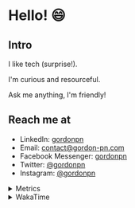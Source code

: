 # Hello! 😄

## Intro

I like tech (surprise!).

I'm curious and resourceful.

Ask me anything, I'm friendly!

## Reach me at

- LinkedIn: [gordonpn](https://www.linkedin.com/in/gordonpn/)
- Email: [contact@gordon-pn.com](mailto:contact@gordon-pn.com)
- Facebook Messenger: [gordonpn](https://www.messenger.com/t/Gordonpn)
- Twitter: [@gordonpn](https://twitter.com/Gordonpn)
- Instagram: [@gordonpn](https://www.instagram.com/gordonpn/)

<details>
  <summary>Metrics</summary>

  <img align="center" src="https://github.com/gordonpn/gordonpn/blob/master/github-metrics.svg" alt="GitHub Metrics">

</details>

<details>
  <summary>WakaTime</summary>

  <!--START_SECTION:waka-->
📊 **This Week I Spent My Time On** 

```text
💬 Programming Languages: 
TypeScript               16 hrs 37 mins      ██████████████░░░░░░░░░░░   55.05 % 
Java                     9 hrs 16 mins       ████████░░░░░░░░░░░░░░░░░   30.73 % 
Brazil Dependency Config 1 hr 48 mins        ██░░░░░░░░░░░░░░░░░░░░░░░   06.00 % 
JSON                     1 hr 4 mins         █░░░░░░░░░░░░░░░░░░░░░░░░   03.55 % 
XML                      43 mins             █░░░░░░░░░░░░░░░░░░░░░░░░   02.40 % 

🔥 Editors: 
VS Code                  18 hrs 6 mins       ███████████████░░░░░░░░░░   59.93 % 
IntelliJ IDEA            12 hrs 6 mins       ██████████░░░░░░░░░░░░░░░   40.07 % 
```


 Last Updated on 28/08/2024 10:21:26 UTC
<!--END_SECTION:waka-->
</details>
